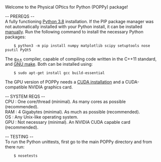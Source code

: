 Welcome to the Physical OPtics for Python (POPPy) package!

-- PREREQS --\
A fully functioning [Python 3.8](https://docs.python-guide.org/starting/install3/linux/) installation.
If the PIP package manager was not automatically installed with your Python install, it can be installed [manually](https://pip.pypa.io/en/stable/installation/).
Run the following command to install the necessary Python packages:
```
    $ python3 -m pip install numpy matplotlib scipy setuptools nose psutil PyQt5
```
The [g++](https://gcc.gnu.org/install/) compiler, capable of compiling code written in the C++11 standard, and [GNU make](https://www.gnu.org/software/make/). Both can be installed using:
```
    $ sudo apt-get install gcc build-essential
```
The GPU version of POPPy needs a [CUDA installation](https://docs.nvidia.com/cuda/cuda-installation-guide-linux/index.html) and a CUDA-compatible NVIDIA graphics card. 

-- SYSTEM REQS --\
CPU : One core/thread (minimal). As many cores as possible (recommended).\
RAM : 4 Gigabytes (minimal). As much as possible (recommended).\
OS  : Any Unix-like operating system.\
GPU : Not necessary (minimal). An NVIDIA CUDA capable card (recommended).

-- TESTING --\
To run the Python unittests, first go to the main POPPy directory and from there run:
```
    $ nosetests
```
